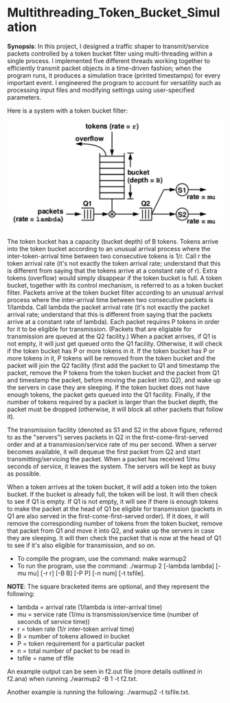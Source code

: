 # Multithreading_Token_Bucket_Simulation
 
**Synopsis**:
In this project, I designed a traffic shaper to transmit/service packets controlled by a token bucket filter using multi-threading within a single process. I implemented five different threads working together to efficiently transmit packet objects in a time-driven fashion; when the program runs, it produces a simulation trace (printed timestamps) for every important event. I engineered the program to account for versatility such as processing input files and modifying settings using user-specified parameters.

Here is a system with a token bucket filter:

![Example](tokenbucket.png)

The token bucket has a capacity (bucket depth) of B tokens. Tokens arrive into the token bucket according to an unusual arrival process where the inter-token-arrival time between two consecutive tokens is 1/r. Call r the token arrival rate (it's not exactly the token arrival rate; understand that this is different from saying that the tokens arrive at a constant rate of r). Extra tokens (overflow) would simply disappear if the token bucket is full. A token bucket, together with its control mechanism, is referred to as a token bucket filter. Packets arrive at the token bucket filter according to an unusual arrival process where the inter-arrival time between two consecutive packets is 1/lambda. Call lambda the packet arrival rate (it's not exactly the packet arrival rate; understand that this is different from saying that the packets arrive at a constant rate of lambda). Each packet requires P tokens in order for it to be eligible for transmission. (Packets that are eligiable for transmission are queued at the Q2 facility.) When a packet arrives, if Q1 is not empty, it will just get queued onto the Q1 facility. Otherwise, it will check if the token bucket has P or more tokens in it. If the token bucket has P or more tokens in it, P tokens will be removed from the token bucket and the packet will join the Q2 facility (first add the packet to Q1 and timestamp the packet, remove the P tokens from the token bucket and the packet from Q1 and timestamp the packet, before moving the packet into Q2), and wake up the servers in case they are sleeping. If the token bucket does not have enough tokens, the packet gets queued into the Q1 facility. Finally, if the number of tokens required by a packet is larger than the bucket depth, the packet must be dropped (otherwise, it will block all other packets that follow it). 

The transmission facility (denoted as S1 and S2 in the above figure, referred to as the "servers") serves packets in Q2 in the first-come-first-served order and at a transmission/service rate of mu per second. When a server becomes available, it will dequeue the first packet from Q2 and start transmitting/servicing the packet. When a packet has received 1/mu seconds of service, it leaves the system. The servers will be kept as busy as possible.

When a token arrives at the token bucket, it will add a token into the token bucket. If the bucket is already full, the token will be lost. It will then check to see if Q1 is empty. If Q1 is not empty, it will see if there is enough tokens to make the packet at the head of Q1 be eligible for transmission (packets in Q1 are also served in the first-come-first-served order). If it does, it will remove the corresponding number of tokens from the token bucket, remove that packet from Q1 and move it into Q2, and wake up the servers in case they are sleeping. It will then check the packet that is now at the head of Q1 to see if it's also eligible for transmission, and so on.


- To compile the program, use the command: make warmup2
- To run the program, use the command: ./warmup 2 [-lambda lambda] [-mu mu] [-r r] [-B B] [-P P] [-n num] [-t tsfile]. 

**NOTE**: The square bracketed items are optional, and they represent the following:
- lambda = arrival rate (1/lambda is inter-arrival time)
- mu = service rate (1/mu is transmission/service time (number of seconds of service time))
- r = token rate (1/r inter-token arrival time)
- B = number of tokens allowed in bucket
- P = token requirement for a particular packet
- n = total number of packet to be read in
- tsfile = name of tfile

An example output can be seen in f2.out file (more details outlined in f2.ana) when running ./warmup2 -B 1 -t f2.txt.

Another example is running the following: ./warmup2 -t tsfile.txt.